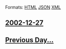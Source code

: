 
Formats: [HTML](2002/12/27/index.html)  [JSON](2002/12/27/index.json)  [XML](2002/12/27/index.xml)  

## [2002-12-27](/news/2002/12/27/index.md)

## [Previous Day...](/news/2002/12/26/index.md)

